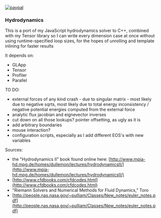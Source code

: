 [![paypal](https://www.paypalobjects.com/en_US/i/btn/btn_donateCC_LG.gif)](https://www.paypal.com/cgi-bin/webscr?cmd=_s-xclick&hosted_button_id=KYWUWS86GSFGL)

### Hydrodynamics

This is a port of my JavaScript hydrodynamics solver to C++, 
combined with my Tensor library so I can write every dimension case at once without using runtime-specified loop sizes, for the hopes of unrolling and template inlining for faster results 

It depends on:
- GLApp
- Tensor
- Profiler
- Parallel

TO DO:
- external forces of any kind crash - due to singular matrix - most likely due to negative sqrts, most likely due to total energy inconsistency / negative potential energies computed from the external force
- analytic flux jacobian and eignevector inverses
- cut down on all those lookups? pointer offsetting, as ugly as it is
- add arbitrary boundaries
- mouse interaction?
- configuration scripts, especially as I add different EOS's with new variables 

Sources:
- the "Hydrodynamics II" book found online here: [http://www.mpia-hd.mpg.de/homes/dullemon/lectures/hydrodynamicsII/](http://www.mpia-hd.mpg.de/homes/dullemon/lectures/hydrodynamicsII/)
- [http://www.cfdbooks.com/cfdcodes.html](http://www.cfdbooks.com/cfdcodes.html)
- "Riemann Solvers and Numerical Methods for Fluid Dynamics," Toro
- [http://people.nas.nasa.gov/~pulliam/Classes/New_notes/euler_notes.pdf](http://people.nas.nasa.gov/~pulliam/Classes/New_notes/euler_notes.pdf)
